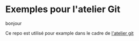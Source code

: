 # Exemples pour l'atelier Git
bonjour

Ce repo est utilisé pour example dans le cadre de [l'atelier git](
https://petrus-v.gitbooks.io/git-workshop/content/fr/)
